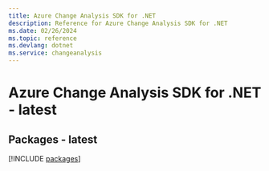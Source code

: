 ```yaml
---
title: Azure Change Analysis SDK for .NET
description: Reference for Azure Change Analysis SDK for .NET
ms.date: 02/26/2024
ms.topic: reference
ms.devlang: dotnet
ms.service: changeanalysis
---
```

# Azure Change Analysis SDK for .NET - latest
## Packages - latest
[!INCLUDE [packages](change-analysis-index.md)]